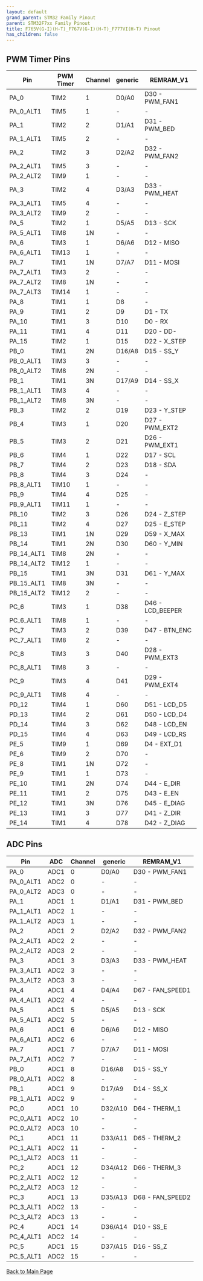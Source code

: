 ```yaml
---
layout: default
grand_parent: STM32 Family Pinout
parent: STM32F7xx Family Pinout
title: F765V(G-I)(H-T)_F767V(G-I)(H-T)_F777VI(H-T) Pinout
has_children: false
---
```


## PWM Timer Pins

| Pin | PWM Timer | Channel | generic | REMRAM_V1 |
| --- | --- | --- | --- | --- |
| PA_0 | TIM2 | 1 | D0/A0 | D30 - PWM_FAN1 |
| PA_0_ALT1 | TIM5 | 1 | - | - |
| PA_1 | TIM2 | 2 | D1/A1 | D31 - PWM_BED |
| PA_1_ALT1 | TIM5 | 2 | - | - |
| PA_2 | TIM2 | 3 | D2/A2 | D32 - PWM_FAN2 |
| PA_2_ALT1 | TIM5 | 3 | - | - |
| PA_2_ALT2 | TIM9 | 1 | - | - |
| PA_3 | TIM2 | 4 | D3/A3 | D33 - PWM_HEAT |
| PA_3_ALT1 | TIM5 | 4 | - | - |
| PA_3_ALT2 | TIM9 | 2 | - | - |
| PA_5 | TIM2 | 1 | D5/A5 | D13 - SCK |
| PA_5_ALT1 | TIM8 | 1N | - | - |
| PA_6 | TIM3 | 1 | D6/A6 | D12 - MISO |
| PA_6_ALT1 | TIM13 | 1 | - | - |
| PA_7 | TIM1 | 1N | D7/A7 | D11 - MOSI |
| PA_7_ALT1 | TIM3 | 2 | - | - |
| PA_7_ALT2 | TIM8 | 1N | - | - |
| PA_7_ALT3 | TIM14 | 1 | - | - |
| PA_8 | TIM1 | 1 | D8 | - |
| PA_9 | TIM1 | 2 | D9 | D1 - TX |
| PA_10 | TIM1 | 3 | D10 | D0 - RX |
| PA_11 | TIM1 | 4 | D11 | D20 - DD- |
| PA_15 | TIM2 | 1 | D15 | D22 - X_STEP |
| PB_0 | TIM1 | 2N | D16/A8 | D15 - SS_Y |
| PB_0_ALT1 | TIM3 | 3 | - | - |
| PB_0_ALT2 | TIM8 | 2N | - | - |
| PB_1 | TIM1 | 3N | D17/A9 | D14 - SS_X |
| PB_1_ALT1 | TIM3 | 4 | - | - |
| PB_1_ALT2 | TIM8 | 3N | - | - |
| PB_3 | TIM2 | 2 | D19 | D23 - Y_STEP |
| PB_4 | TIM3 | 1 | D20 | D27 - PWM_EXT2 |
| PB_5 | TIM3 | 2 | D21 | D26 - PWM_EXT1 |
| PB_6 | TIM4 | 1 | D22 | D17 - SCL |
| PB_7 | TIM4 | 2 | D23 | D18 - SDA |
| PB_8 | TIM4 | 3 | D24 | - |
| PB_8_ALT1 | TIM10 | 1 | - | - |
| PB_9 | TIM4 | 4 | D25 | - |
| PB_9_ALT1 | TIM11 | 1 | - | - |
| PB_10 | TIM2 | 3 | D26 | D24 - Z_STEP |
| PB_11 | TIM2 | 4 | D27 | D25 - E_STEP |
| PB_13 | TIM1 | 1N | D29 | D59 - X_MAX |
| PB_14 | TIM1 | 2N | D30 | D60 - Y_MIN |
| PB_14_ALT1 | TIM8 | 2N | - | - |
| PB_14_ALT2 | TIM12 | 1 | - | - |
| PB_15 | TIM1 | 3N | D31 | D61 - Y_MAX |
| PB_15_ALT1 | TIM8 | 3N | - | - |
| PB_15_ALT2 | TIM12 | 2 | - | - |
| PC_6 | TIM3 | 1 | D38 | D46 - LCD_BEEPER |
| PC_6_ALT1 | TIM8 | 1 | - | - |
| PC_7 | TIM3 | 2 | D39 | D47 - BTN_ENC |
| PC_7_ALT1 | TIM8 | 2 | - | - |
| PC_8 | TIM3 | 3 | D40 | D28 - PWM_EXT3 |
| PC_8_ALT1 | TIM8 | 3 | - | - |
| PC_9 | TIM3 | 4 | D41 | D29 - PWM_EXT4 |
| PC_9_ALT1 | TIM8 | 4 | - | - |
| PD_12 | TIM4 | 1 | D60 | D51 - LCD_D5 |
| PD_13 | TIM4 | 2 | D61 | D50 - LCD_D4 |
| PD_14 | TIM4 | 3 | D62 | D48 - LCD_EN |
| PD_15 | TIM4 | 4 | D63 | D49 - LCD_RS |
| PE_5 | TIM9 | 1 | D69 | D4 - EXT_D1 |
| PE_6 | TIM9 | 2 | D70 | - |
| PE_8 | TIM1 | 1N | D72 | - |
| PE_9 | TIM1 | 1 | D73 | - |
| PE_10 | TIM1 | 2N | D74 | D44 - E_DIR |
| PE_11 | TIM1 | 2 | D75 | D43 - E_EN |
| PE_12 | TIM1 | 3N | D76 | D45 - E_DIAG |
| PE_13 | TIM1 | 3 | D77 | D41 - Z_DIR |
| PE_14 | TIM1 | 4 | D78 | D42 - Z_DIAG |


## ADC Pins

| Pin | ADC | Channel | generic | REMRAM_V1 |
| --- | --- | --- | --- | --- |
| PA_0 | ADC1 | 0 | D0/A0 | D30 - PWM_FAN1 |
| PA_0_ALT1 | ADC2 | 0 | - | - |
| PA_0_ALT2 | ADC3 | 0 | - | - |
| PA_1 | ADC1 | 1 | D1/A1 | D31 - PWM_BED |
| PA_1_ALT1 | ADC2 | 1 | - | - |
| PA_1_ALT2 | ADC3 | 1 | - | - |
| PA_2 | ADC1 | 2 | D2/A2 | D32 - PWM_FAN2 |
| PA_2_ALT1 | ADC2 | 2 | - | - |
| PA_2_ALT2 | ADC3 | 2 | - | - |
| PA_3 | ADC1 | 3 | D3/A3 | D33 - PWM_HEAT |
| PA_3_ALT1 | ADC2 | 3 | - | - |
| PA_3_ALT2 | ADC3 | 3 | - | - |
| PA_4 | ADC1 | 4 | D4/A4 | D67 - FAN_SPEED1 |
| PA_4_ALT1 | ADC2 | 4 | - | - |
| PA_5 | ADC1 | 5 | D5/A5 | D13 - SCK |
| PA_5_ALT1 | ADC2 | 5 | - | - |
| PA_6 | ADC1 | 6 | D6/A6 | D12 - MISO |
| PA_6_ALT1 | ADC2 | 6 | - | - |
| PA_7 | ADC1 | 7 | D7/A7 | D11 - MOSI |
| PA_7_ALT1 | ADC2 | 7 | - | - |
| PB_0 | ADC1 | 8 | D16/A8 | D15 - SS_Y |
| PB_0_ALT1 | ADC2 | 8 | - | - |
| PB_1 | ADC1 | 9 | D17/A9 | D14 - SS_X |
| PB_1_ALT1 | ADC2 | 9 | - | - |
| PC_0 | ADC1 | 10 | D32/A10 | D64 - THERM_1 |
| PC_0_ALT1 | ADC2 | 10 | - | - |
| PC_0_ALT2 | ADC3 | 10 | - | - |
| PC_1 | ADC1 | 11 | D33/A11 | D65 - THERM_2 |
| PC_1_ALT1 | ADC2 | 11 | - | - |
| PC_1_ALT2 | ADC3 | 11 | - | - |
| PC_2 | ADC1 | 12 | D34/A12 | D66 - THERM_3 |
| PC_2_ALT1 | ADC2 | 12 | - | - |
| PC_2_ALT2 | ADC3 | 12 | - | - |
| PC_3 | ADC1 | 13 | D35/A13 | D68 - FAN_SPEED2 |
| PC_3_ALT1 | ADC2 | 13 | - | - |
| PC_3_ALT2 | ADC3 | 13 | - | - |
| PC_4 | ADC1 | 14 | D36/A14 | D10 - SS_E |
| PC_4_ALT1 | ADC2 | 14 | - | - |
| PC_5 | ADC1 | 15 | D37/A15 | D16 - SS_Z |
| PC_5_ALT1 | ADC2 | 15 | - | - |


[Back to Main Page](../../index)